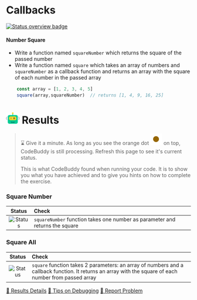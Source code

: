 # Callbacks
[![Status overview badge](../../blob/badges/.github/badges/main/badge.svg)](#-results)


#### Number Square
* Write a function named `squareNumber` which returns the square of the passed number
* Write a function named `square` which takes an array of numbers and `squareNumber` as a callback function and returns an array with the square of each number in the passed array



```javascript
    const array = [1, 2, 3, 4, 5]
    square(array,squareNumber)  // returns [1, 4, 9, 16, 25]
```

[//]: # (autograding info start)
# <img src="https://github.com/DCI-EdTech/autograding-setup/raw/main/assets/bot-large.svg" alt="" data-canonical-src="https://github.com/DCI-EdTech/autograding-setup/raw/main/assets/bot-large.svg" height="31" /> Results
> ⌛ Give it a minute. As long as you see the orange dot ![processing](https://raw.githubusercontent.com/DCI-EdTech/autograding-setup/main/assets/processing.svg) on top, CodeBuddy is still processing. Refresh this page to see it's current status.
>
> This is what CodeBuddy found when running your code. It is to show you what you have achieved and to give you hints on how to complete the exercise.


### Square Number

|                 Status                  | Check                                                                                    |
| :-------------------------------------: | :--------------------------------------------------------------------------------------- |
| ![Status](../../blob/badges/.github/badges/main/status0.svg) | `squareNumber` function takes one number as parameter and returns the square |

### Square All

|                 Status                  | Check                                                                                    |
| :-------------------------------------: | :--------------------------------------------------------------------------------------- |
| ![Status](../../blob/badges/.github/badges/main/status1.svg) | `square` function takes 2 parameters: an array of numbers and a callback function. It returns an array with the square of each number from passed array |



[🔬 Results Details](../../actions)
[🐞 Tips on Debugging](https://github.com/DCI-EdTech/autograding-setup/wiki/How-to-work-with-CodeBuddy)
[📢 Report Problem](https://docs.google.com/forms/d/e/1FAIpQLSfS8wPh6bCMTLF2wmjiE5_UhPiOEnubEwwPLN_M8zTCjx5qbg/viewform?usp=pp_url&entry.652569746=PB-Functions-Callback-2)


[//]: # (autograding info end)
